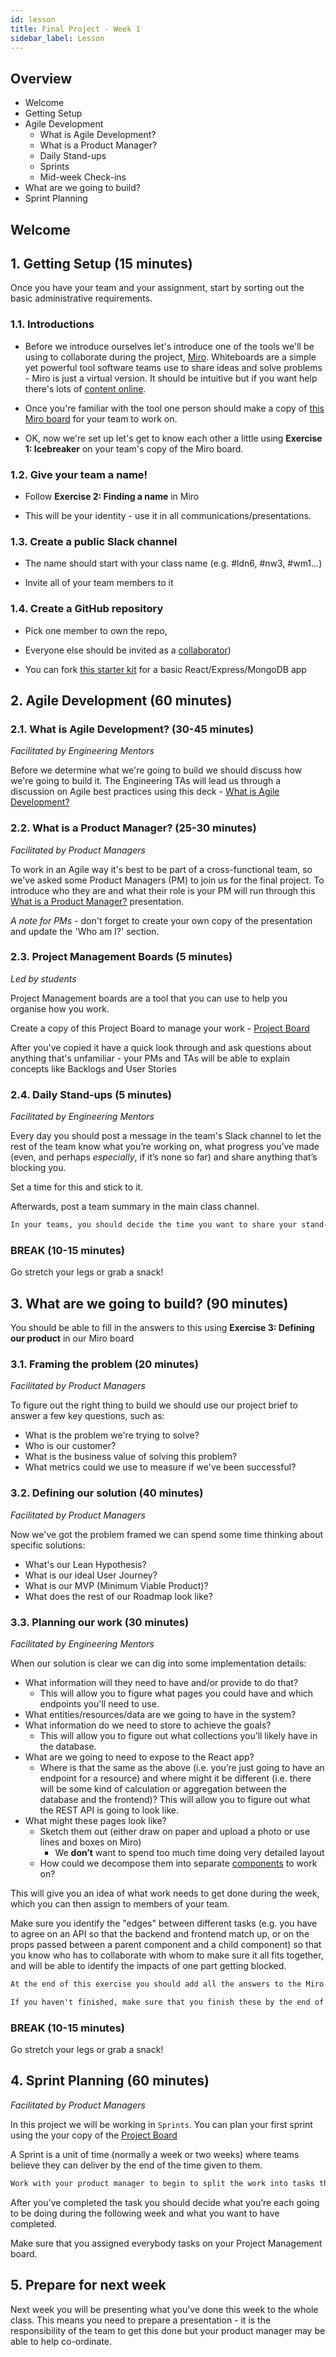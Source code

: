 ```yaml
---
id: lesson
title: Final Project - Week 1
sidebar_label: Lesson
---
```


## Overview

- Welcome
- Getting Setup
- Agile Development
  - What is Agile Development?
  - What is a Product Manager?
  - Daily Stand-ups
  - Sprints
  - Mid-week Check-ins
- What are we going to build?
- Sprint Planning

## Welcome

## 1. Getting Setup (15 minutes)

Once you have your team and your assignment, start by sorting out the basic administrative requirements.

### 1.1. Introductions
   - Before we introduce ourselves let's introduce one of the tools we'll be using to collaborate during the project, [Miro](https://miro.com/). Whiteboards are a simple yet powerful tool software teams use to share ideas and solve problems - Miro is just a virtual version. It should be intuitive but if you want help there's lots of [content online](https://www.youtube.com/watch?v=pULLAEmhSho).
   
   - Once you're familiar with the tool one person should make a copy of [this Miro board](https://miro.com/app/board/o9J_knoA0Ag=/) for your team to work on. 
   
   - OK, now we're set up let's get to know each other a little using **Exercise 1: Icebreaker** on your team's copy of the Miro board.


### 1.2. Give your team a name!
   - Follow **Exercise 2: Finding a name** in Miro
   
   - This will be your identity - use it in all communications/presentations.

### 1.3. Create a public Slack channel
   - The name should start with your class name (e.g. #ldn6, #nw3, #wm1...)
   
   - Invite all of your team members to it


### 1.4. Create a GitHub repository
   - Pick one member to own the repo,
   
   - Everyone else should be invited as a [collaborator](https://help.github.com/en/articles/inviting-collaborators-to-a-personal-repository))
   
   - You can fork [this starter kit](https://github.com/CodeYourFuture/cyf-final-project-starter-kit) for a basic React/Express/MongoDB app



## 2. Agile Development (60 minutes)

### 2.1. What is Agile Development? (30-45 minutes)
*Facilitated by Engineering Mentors*

Before we determine what we're going to build we should discuss how we're going to build it. The Engineering TAs will lead us through a discussion on Agile best practices using this deck - [What is Agile Development?](https://docs.google.com/presentation/d/1p9AV-pz_VpM0B9Lo6K6WUNANF1ycXgEPU4SbpgNzzSI/edit#slide=id.p) 


### 2.2. What is a Product Manager? (25-30 minutes)
*Facilitated by Product Managers*

To work in an Agile way it's best to be part of a cross-functional team, so we've asked some Product Managers (PM) to join us for the final project. To introduce who they are and what their role is your PM will run through this [What is a Product Manager?](https://docs.google.com/presentation/d/1W8H8V0Fxor-XPcCY7kuXPCWbA9xTqS1vW1RMVCcCZRc/edit#slide=id.p) presentation. 

  *A note for PMs* - don't forget to create your own copy of the presentation and update the 'Who am I?' section.


### 2.3. Project Management Boards (5 minutes)
*Led by students* 

Project Management boards are a tool that you can use to help you organise how you work. 

Create a copy of this Project Board to manage your work - [Project Board](https://trello.com/b/wkQd3R5r/team-name-backlog)

After you've copied it have a quick look through and ask questions about anything that's unfamiliar - your PMs and TAs will be able to explain concepts like Backlogs and User Stories


### 2.4. Daily Stand-ups (5 minutes)
*Facilitated by Engineering Mentors*

Every day you should post a message in the team's Slack channel to let the rest of the team know what you’re working on, what progress you’ve made (even, and perhaps _especially_, if it’s none so far) and share anything that’s blocking you.

Set a time for this and stick to it.

Afterwards, post a team summary in the main class channel.

```txt
In your teams, you should decide the time you want to share your stand-up message and who is responsible for sharing them with the wider team.
```


### BREAK (10-15 minutes) 
Go stretch your legs or grab a snack!



## 3. What are we going to build?  (90 minutes)
You should be able to fill in the answers to this using **Exercise 3: Defining our product** in our Miro board 

### 3.1. Framing the problem (20 minutes)
*Facilitated by Product Managers*

To figure out the right thing to build we should use our project brief to answer a few key questions, such as:

- What is the problem we're trying to solve?
- Who is our customer?
- What is the business value of solving this problem?
- What metrics could we use to measure if we've been successful?


### 3.2. Defining our solution (40 minutes)
*Facilitated by Product Managers*

Now we've got the problem framed we can spend some time thinking about specific solutions:

- What's our Lean Hypothesis?
- What is our ideal User Journey?
- What is our MVP (Minimum Viable Product)?
- What does the rest of our Roadmap look like?


### 3.3. Planning our work (30 minutes)
*Facilitated by Engineering Mentors*

When our solution is clear we can dig into some implementation details:

- What information will they need to have and/or provide to do that?
  - This will allow you to figure what pages you could have and which endpoints you'll need to use.
- What entities/resources/data are we going to have in the system?
- What information do we need to store to achieve the goals?
  - This will allow you to figure out what collections you’ll likely have in the database.
- What are we going to need to expose to the React app?
  - Where is that the same as the above (i.e. you’re just going to have an endpoint for a resource) and where might it be different (i.e. there will be some kind of calculation or aggregation between the database and the frontend)? This will allow you to figure out what the REST API is going to look like.
- What might these pages look like?
  - Sketch them out (either draw on paper and upload a photo or use lines and boxes on Miro)
    - We **don’t** want to spend too much time doing very detailed layout
  - How could we decompose them into separate [components](/react/week-1/lesson) to work on?

This will give you an idea of what work needs to get done during the week, which you can then assign to members of your team.

Make sure you identify the "edges" between different tasks (e.g. you have to agree on an API so that the backend and frontend match up, or on the props passed between a parent component and a child component) so that you know who has to collaborate with whom to make sure it all fits together, and will be able to identify the impacts of one part getting blocked.

```txt
At the end of this exercise you should add all the answers to the Miro and share with the rest of the class.

If you haven't finished, make sure that you finish these by the end of the week.
```


### BREAK (10-15 minutes) 
Go stretch your legs or grab a snack!


## 4. Sprint Planning (60 minutes)
*Facilitated by Product Managers*

In this project we will be working in `Sprints`. You can plan your first sprint using the your copy of the [Project Board](https://trello.com/b/wkQd3R5r/team-name-project-board)

A Sprint is a unit of time (normally a week or two weeks) where teams believe they can deliver by the end of the time given to them.

```txt
Work with your product manager to begin to split the work into tasks that each person in the team can work on. These tasks should be as small as possible.
```

After you've completed the task you should decide what you’re each going to be doing during the following week and what you want to have completed.

Make sure that you assigned everybody tasks on your Project Management board.

## 5. Prepare for next week

Next week you will be presenting what you've done this week to the whole class. This means you need to prepare a presentation - it is the responsibility of the team to get this done but your product manager may be able to help co-ordinate.
